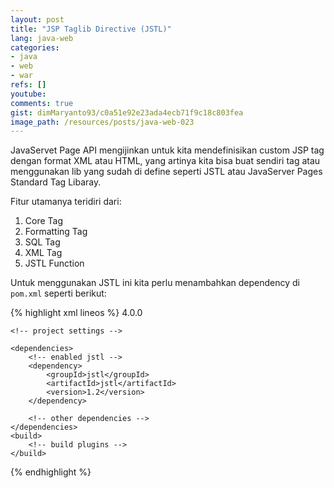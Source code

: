 ```yaml
---
layout: post
title: "JSP Taglib Directive (JSTL)"
lang: java-web
categories:
- java
- web
- war
refs: []
youtube: 
comments: true
gist: dimMaryanto93/c0a51e92e23ada4ecb71f9c18c803fea
image_path: /resources/posts/java-web-023
---
```


JavaServet Page API mengijinkan untuk kita mendefinisikan custom JSP tag dengan format XML atau HTML, yang artinya kita bisa buat sendiri tag atau menggunakan lib yang sudah di define seperti JSTL atau JavaServer Pages Standard Tag Libaray. 

Fitur utamanya teridiri dari:

1. Core Tag
2. Formatting Tag
3. SQL Tag
4. XML Tag
5. JSTL Function

Untuk menggunakan JSTL ini kita perlu menambahkan dependency di `pom.xml` seperti berikut:

{% highlight xml lineos %}
<project xmlns="http://maven.apache.org/POM/4.0.0" xmlns:xsi="http://www.w3.org/2001/XMLSchema-instance"
         xsi:schemaLocation="http://maven.apache.org/POM/4.0.0 http://maven.apache.org/maven-v4_0_0.xsd">
    <modelVersion>4.0.0</modelVersion>
    
    <!-- project settings -->

    <dependencies>
        <!-- enabled jstl -->
        <dependency>
            <groupId>jstl</groupId>
            <artifactId>jstl</artifactId>
            <version>1.2</version>
        </dependency>

        <!-- other dependencies -->
    </dependencies>
    <build>
        <!-- build plugins -->
    </build>
</project>
{% endhighlight %}